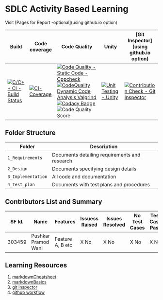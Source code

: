 # SDLC Activity Based Learning

Visit [Pages for Report -optional](using github.io option)

Build | Code coverage | Code Quality | Unity | [Git Inspector](using github.io option)
------|-----|-----|-------|--------------
[![C/C++ CI - Build Status](https://github.com/2015pushkar/C-mini-Project-303459-LTTS/actions/workflows/c-cpp.yml/badge.svg)](https://github.com/2015pushkar/C-mini-Project-303459-LTTS/actions/workflows/c-cpp.yml) | [![CI-Coverage](https://github.com/2015pushkar/C-mini-Project-303459-LTTS/actions/workflows/gcov.yml/badge.svg)](https://github.com/2015pushkar/C-mini-Project-303459-LTTS/actions/workflows/gcov.yml) | [![Code Quality - Static Code - Cppcheck](https://github.com/2015pushkar/C-mini-Project-303459-LTTS/actions/workflows/cppcheck.yml/badge.svg)](https://github.com/2015pushkar/C-mini-Project-303459-LTTS/actions/workflows/cppcheck.yml)[![CodeQuality Dynamic Code Analysis Valgrind](https://github.com/2015pushkar/C-mini-Project-303459-LTTS/actions/workflows/CodeQuality_Dynamic.yml/badge.svg)](https://github.com/2015pushkar/C-mini-Project-303459-LTTS/actions/workflows/CodeQuality_Dynamic.yml) [![Codacy Badge](https://app.codacy.com/project/badge/Grade/5b99ec08ee8b49bca6adcab8c77ef690)](https://www.codacy.com/gh/2015pushkar/C-mini-Project-303459-LTTS/dashboard?utm_source=github.com&amp;utm_medium=referral&amp;utm_content=2015pushkar/C-mini-Project-303459-LTTS&amp;utm_campaign=Badge_Grade)![Code Quality Score](https://www.code-inspector.com/project/24774/score/svg) | [![Unit Testing - Unity](https://github.com/2015pushkar/C-mini-Project-303459-LTTS/actions/workflows/unity.yml/badge.svg)](https://github.com/2015pushkar/C-mini-Project-303459-LTTS/actions/workflows/unity.yml) | [![Contribution Check - Git Inspector](https://github.com/2015pushkar/C-mini-Project-303459-LTTS/actions/workflows/gitinspector.yml/badge.svg)](https://github.com/2015pushkar/C-mini-Project-303459-LTTS/actions/workflows/gitinspector.yml)


## Folder Structure
Folder             | Description
-------------------| -----------------------------------------
`1_Requirements`   | Documents detailing requirements and research
`2_Design`         | Documents specifying design details
`3_Implementation` | All code and documentation
`4_Test_plan`      | Documents with test plans and procedures

## Contributors List and Summary

SF Id. |  Name   |    Features    | Issuess Raised |Issues Resolved|No Test Cases|Test Case Pass
-------|---------|----------------|----------------|---------------|-------------|--------------
303459 | Pushkar Pramod Wani  | Feature A, B etc    | X No     | X No   |X No   |X No     
     
## Learning Resources
1. [markdownCheatsheet](https://github.com/adam-p/markdown-here/wiki/Markdown-Cheatsheet)
2. [markdownBasics](https://guides.github.com/features/mastering-markdown/)
3. [git inspector](https://github.com/ejwa/gitinspector.git)
4. [github workflow](https://docs.github.com/en/actions/learn-github-action)




